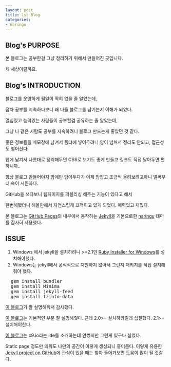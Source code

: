 ```yaml
---
layout: post
title: 1st Blog
categories:
- naringu
---
```


## Blog's PURPOSE

본 블로그는 공부한걸 그냥 정리하기 위해서 만들어진 곳입니다.

제 세상이랄까요.


## Blog's INTRODUCTION

블로그를 운영하게 될일이 딱히 없을 줄 알았는데,

점차 공부를 지속하다보니 왜 다들 블로그를 남기는지 이해가 되었다.

열심있고 능력있는 사람들이 공부할겸 공유하는 줄 알았는데,

그냥 나 같은 사람도 공부를 지속하려니 블로그 만드는게 좋았던 것 같다.

좋은 정보들을 메모장에 남겨서 폴더에 넣어두려니 양이 넘쳐서 정리도 안되고, 접근성도 떨어진다.

웹에 남겨서 나름대로 정리해두면 CSS로 보기도 좋게 만들고 링크도 직접 달아두면 편하니까..

항상 블로그 만들어야지 맘에만 담아두다가 이제 맘잡고 조금씩 올려보려고하니 벌써부터 속이 시원하다.

GitHub을 쓰다보니 웹페이지를 퍼블리싱 해주는 기능이 있다고 해서

한번해봤더니 해볼만해서 자연스럽게 끄적이고 있게 되었다. 매력있고 재밌다.


본 블로그는 [GitHub Pages](https://pages.github.com/)의 내부에서 동작하는 [Jekyll](http://jekyllrb.com)을 기본으로한 [naringu](https://github.com/ariestiyansyah/naringu) 테마를 감사히 사용했다.


## ISSUE
1. Windows 에서 jekyll을 설치하려니 >=2.1인 [Ruby Installer for Windows](https://rubyinstaller.org/downloads/)를 설치해야했다.
2. Windows는 jekyll에서 공식적으로 지원하지 않아서 그런지 패키지를 직접 설치해줘야 했다.
<pre>
  gem install bundler
  gem install Minima
  gem install jekyll-feed
  gem install tzinfo-data
</pre>

[이 블로그](http://hurderella.tistory.com/131)가 잘 설명해줘서 감사했다.

[이 블로그](http://jekyll-windows.juthilo.com/)는 기본적인 부분 잘 설명해줬다. 근데 2.0>= 설치하라길래 삽질했다. 2.1>= 설치해야한다.

[이 블로그](http://daeyeobi.blogspot.kr/2017/08/c9io-github-pages.html)는 c9.io라는 ide를 소개하는데 안썼지만 그런게 있구나 싶었다.

Static page 정도만 띄워도 나만의 공간이 이렇게 생성되니 흥미롭다.
이렇게 유용한 [Jekyll project on GitHub](https://github.com/mojombo/jekyll)에 관심이 있을 때는 찾아 들어가보면 도움이 많이 될 것같다.
